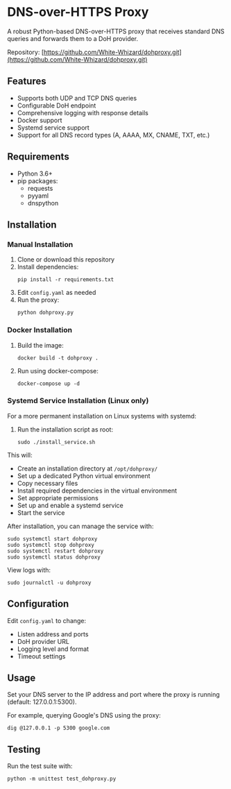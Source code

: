 # DNS-over-HTTPS Proxy

A robust Python-based DNS-over-HTTPS proxy that receives standard DNS queries and forwards them to a DoH provider.

Repository: [https://github.com/White-Whizard/dohproxy.git](https://github.com/White-Whizard/dohproxy.git)

## Features

- Supports both UDP and TCP DNS queries
- Configurable DoH endpoint
- Comprehensive logging with response details
- Docker support
- Systemd service support
- Support for all DNS record types (A, AAAA, MX, CNAME, TXT, etc.)

## Requirements

- Python 3.6+
- pip packages:
  - requests
  - pyyaml
  - dnspython

## Installation

### Manual Installation

1. Clone or download this repository
2. Install dependencies:
   ```
   pip install -r requirements.txt
   ```
3. Edit `config.yaml` as needed
4. Run the proxy:
   ```
   python dohproxy.py
   ```

### Docker Installation

1. Build the image:
   ```
   docker build -t dohproxy .
   ```
2. Run using docker-compose:
   ```
   docker-compose up -d
   ```

### Systemd Service Installation (Linux only)

For a more permanent installation on Linux systems with systemd:

1. Run the installation script as root:
   ```
   sudo ./install_service.sh
   ```

This will:
- Create an installation directory at `/opt/dohproxy/`
- Set up a dedicated Python virtual environment
- Copy necessary files
- Install required dependencies in the virtual environment
- Set appropriate permissions
- Set up and enable a systemd service
- Start the service

After installation, you can manage the service with:
```
sudo systemctl start dohproxy
sudo systemctl stop dohproxy
sudo systemctl restart dohproxy
sudo systemctl status dohproxy
```

View logs with:
```
sudo journalctl -u dohproxy
```

## Configuration

Edit `config.yaml` to change:

- Listen address and ports
- DoH provider URL
- Logging level and format
- Timeout settings

## Usage

Set your DNS server to the IP address and port where the proxy is running (default: 127.0.0.1:5300).

For example, querying Google's DNS using the proxy:
```
dig @127.0.0.1 -p 5300 google.com
```

## Testing

Run the test suite with:
```
python -m unittest test_dohproxy.py
```